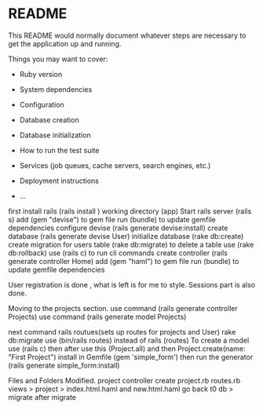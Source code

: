 # README

This README would normally document whatever steps are necessary to get the
application up and running.

Things you may want to cover:

* Ruby version

* System dependencies

* Configuration

* Database creation

* Database initialization

* How to run the test suite

* Services (job queues, cache servers, search engines, etc.)

* Deployment instructions

* ...

<!-- BASE CAMP STEPS  -->
first install rails (rails install )
working directory (app)
Start rails server (rails s)
add (gem "devise") to gem file 
run (bundle) to update gemfile dependencies 
configure devise (rails generate devise:install)
create database (rails generate devise User)
initialize database (rake db:create)
create migration for users table (rake db:migrate)
to delete a table use (rake db:rollback)
use (rails c) to run cli commands 
create controller (rails generate controller Home)
add (gem "haml") to gem file
run (bundle) to update gemfile dependencies 

User registration is done , what is left is for me to style.
Sessions part is also done.

Moving to the projects section.
use command (rails generate controller Projects)
use command (rails generate model Projects)

next command rails routues(sets up routes for projects and User)
rake db:migrate 
use (bin/rails routes) instead of rails (routes)
To create a model use (rails c)
then after use this (Project.all)
and then Project.create(name: "First Project")
install in Gemfile (gem 'simple_form')
then run the generator (rails generate simple_form:install)


Files and Folders Modified.
project controller 
create project.rb
routes.rb
views > project > index.html.haml and new.html.haml
go back t0 db > migrate after migrate 

<!-- TESTING LOGS 
david@gmail.com
david123 -->